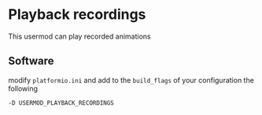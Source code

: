 # Playback recordings

This usermod can play recorded animations

## Software
modify `platformio.ini` and add to the `build_flags` of your configuration the following

```
-D USERMOD_PLAYBACK_RECORDINGS
```